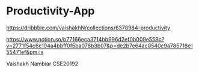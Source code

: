 # Productivity-App

https://dribbble.com/vaishakhN/collections/6378984-productivity

https://www.notion.so/b77166eca3714bb996d2ef0b009e559c?v=2771f54c6c104a4bbff0f5ba078b3b07&p=de2b7e64ac0540c9a785718e155471ef&pm=s


Vaishakh Nambiar CSE20192
